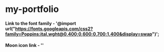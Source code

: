 # my-portfolio

#### Link to the font family - '@import url("https://fonts.googleapis.com/css2?family=Poppins:ital,wght@0,400;0,600;0,700;1,400&display=swap")';

#### Moon icon link -  '<link rel="stylesheet" href="https://unpkg.com/boxicons@2.1.4/css/boxicons.min.css">' 
